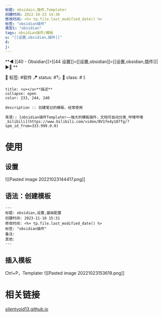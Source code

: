 ```yaml
---
标题: obsidain,插件,Templater
创建时间: 2022-10-23 14:36
修改时间: <%+ tp.file.last_modified_date() %>
标签: "obsidian插件" 
类型1: "obsidian"
tags: obsidian插件/模板
u: "[[设置,obsidian,插件]]"
d:
j: 
---
```


**◀️ [[40 - Obsidian]]>[[44 设置]]>[[设置,obsidian]]>[[设置,obsidian,插件]]| ▶️📎 **  

🧩 标签:  #软件 
🪁 status: #🏷️
🎏 class: #🖇️

```ad-info
title: <u></u>**描述**
collapse: open
color: 233, 244, 240

description :: 创建笔记的模板，经常使用

来源:: [obsidian插件Templater——强大的模板插件，文档可自动分类_哔哩哔哩_bilibili](https://www.bilibili.com/video/BV1fe4y187fg/?spm_id_from=333.999.0.0)

```


# 使用

## 设置
![[Pasted image 20221023144417.png]]

## 语法：创建模板

```
---
标题: obsidian,设置,基础配置
创建时间: 2023-11-10 15:31
修改时间: <%+ tp.file.last_modified_date() %>
标签: "obsidian插件" 
备注: 
其他:
---
```
## 插入模板
Ctrl+P，Templater
![[Pasted image 20221023153619.png]]



# 相关链接
[silentvoid13.github.io](https://silentvoid13.github.io/Templater/syntax.html)

